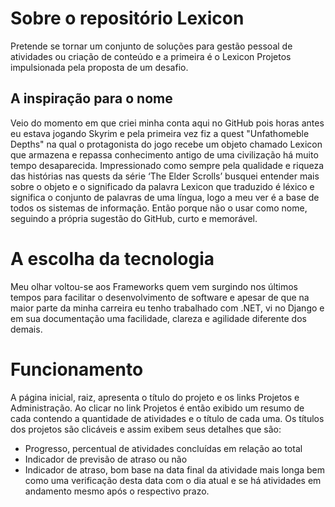 # Sobre o repositório Lexicon
Pretende se tornar um conjunto de soluções para gestão pessoal de atividades ou criação de conteúdo e a primeira é o Lexicon Projetos impulsionada pela proposta de um desafio.
## A inspiração para o nome
Veio do momento em que criei minha conta aqui no GitHub pois horas antes eu estava jogando Skyrim e pela primeira vez fiz a quest "Unfathomeble Depths" na qual o protagonista do jogo recebe um objeto chamado Lexicon que armazena e repassa conhecimento antigo de uma civilização há muito tempo desaparecida. Impressionado como sempre pela qualidade e riqueza das histórias nas quests da série ‘The Elder Scrolls’ busquei entender mais sobre o objeto e o significado da palavra Lexicon que traduzido é léxico e significa o conjunto de palavras de uma língua, logo a meu ver é a base de todos os sistemas de informação. Então porque não o usar como nome, seguindo a própria sugestão do GitHub, curto e memorável.
# A escolha da tecnologia
Meu olhar voltou-se aos Frameworks quem vem surgindo nos últimos tempos para facilitar o desenvolvimento de software e apesar de que na maior parte da minha carreira eu tenho trabalhado com .NET, vi no Django e em sua documentação uma facilidade, clareza e agilidade diferente dos demais.
# Funcionamento
A página inicial, raiz, apresenta o título do projeto e os links Projetos e Administração.
Ao clicar no link Projetos é então exibido um resumo de cada contendo a quantidade de atividades e o título de cada uma.
Os títulos dos projetos são clicáveis e assim exibem seus detalhes que são:
* Progresso, percentual de atividades concluídas em relação ao total
* Indicador de previsão de atraso ou não
* Indicador de atraso, bom base na data final da atividade mais longa bem como uma verificação desta data com o dia atual e se há atividades em andamento mesmo após o respectivo prazo.
